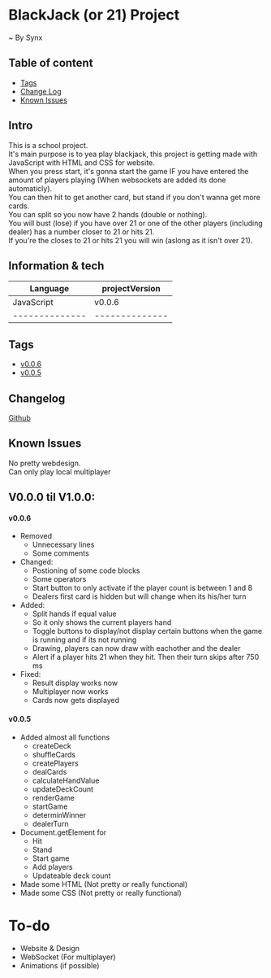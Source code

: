 ﻿# BlackJack (or 21) Project

~ By Synx

## Table of content
* [Tags](#Tags)
* [Change Log](#Changelog)
* [Known Issues](#Known-Issues)

## Intro
This is a school project. \
It's main purpose is to yea play blackjack, this project is getting made with JavaScript with HTML and CSS for website. \
When you press start, it's gonna start the game IF you have entered the amount of players playing (When websockets are added its done automaticly). \
You can then hit to get another card, but stand if you don't wanna get more cards. \
You can split so you now have 2 hands (double or nothing). \
You will bust (lose) if you have over 21 or one of the other players (including dealer) has a number closer to 21 or hits 21. \
If you're the closes to 21 or hits 21 you will win (aslong as it isn't over 21).

## Information & tech

|    Language    | projectVersion | 
| -------------- | -------------- |
|   JavaScript   |     v0.0.6     |
| -------------- | -------------- |

## Tags
* [v0.0.6](https://github.com/SynxEU/JS-BlackJack/releases/tag/v0.0.6)
* [v0.0.5](https://github.com/SynxEU/JS-BlackJack/releases/tag/v0.0.5)

## Changelog
[Github](https://github.com/SynxEU/JS-BlackJack/commits/main/)

## Known Issues
No pretty webdesign. \
Can only play local multiplayer


## V0.0.0 til V1.0.0:

#### v0.0.6
* Removed
  * Unnecessary lines
  * Some comments
* Changed:
  * Postioning of some code blocks
  * Some operators
  * Start button to only activate if the player count is between 1 and 8
  * Dealers first card is hidden but will change when its his/her turn
* Added:
  * Split hands if equal value
  * So it only shows the current players hand
  * Toggle buttons to display/not display certain buttons when the game is running and if its not running
  * Drawing, players can now draw with eachother and the dealer
  * Alert if a player hits 21 when they hit. Then their turn skips after 750 ms
* Fixed:
  * Result display works now
  * Multiplayer now works
  * Cards now gets displayed

#### v0.0.5
* Added almost all functions
  *  createDeck
  *  shuffleCards
  *  createPlayers
  *  dealCards
  *  calculateHandValue
  *  updateDeckCount
  *  renderGame
  *  startGame
  *  determinWinner
  *  dealerTurn
* Document.getElement for
  * Hit
  * Stand
  * Start game
  * Add players
  * Updateable deck count
* Made some HTML (Not pretty or really functional)
* Made some CSS (Not pretty or really functional)

# To-do

* Website & Design
* WebSocket (For multiplayer)
* Animations (if possible)
